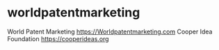 # worldpatentmarketing
World Patent Marketing   https://Worldpatentmarketing.com    Cooper Idea Foundation   https://cooperideas.org 
